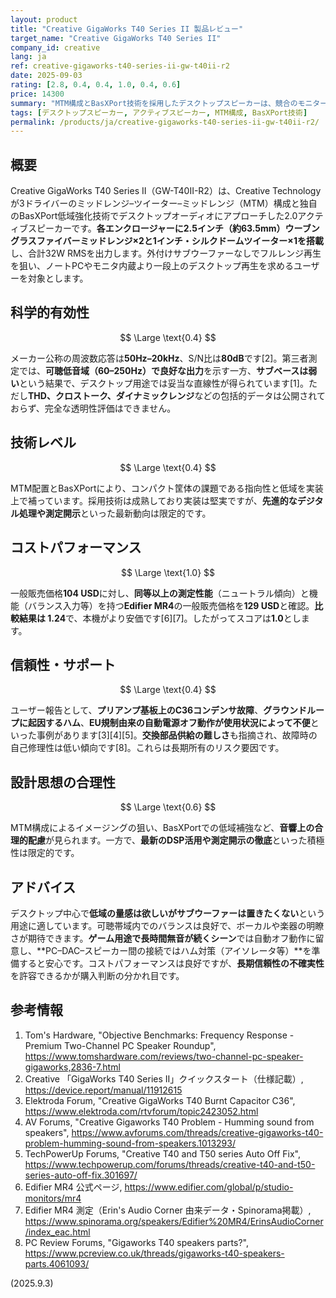 ```yaml
---
layout: product
title: "Creative GigaWorks T40 Series II 製品レビュー"
target_name: "Creative GigaWorks T40 Series II"
company_id: creative
lang: ja
ref: creative-gigaworks-t40-series-ii-gw-t40ii-r2
date: 2025-09-03
rating: [2.8, 0.4, 0.4, 1.0, 0.4, 0.6]
price: 14300
summary: "MTM構成とBasXPort技術を採用したデスクトップスピーカーは、競合のモニタースピーカーと比べても十分な音質と高いコストパフォーマンスを示しますが、信頼性に関する報告は長期的価値を下げる要因です。"
tags: [デスクトップスピーカー, アクティブスピーカー, MTM構成, BasXPort技術]
permalink: /products/ja/creative-gigaworks-t40-series-ii-gw-t40ii-r2/
---
```


## 概要

Creative GigaWorks T40 Series II（GW-T40II-R2）は、Creative Technologyが3ドライバーのミッドレンジ–ツイーター–ミッドレンジ（MTM）構成と独自のBasXPort低域強化技術でデスクトップオーディオにアプローチした2.0アクティブスピーカーです。**各エンクロージャーに2.5インチ（約63.5mm）ウーブングラスファイバーミッドレンジ×2と1インチ・シルクドームツイーター×1を搭載**し、合計32W RMSを出力します。外付けサブウーファーなしでフルレンジ再生を狙い、ノートPCやモニタ内蔵より一段上のデスクトップ再生を求めるユーザーを対象とします。

## 科学的有効性

$$ \Large \text{0.4} $$

メーカー公称の周波数応答は**50Hz–20kHz**、S/N比は**80dB**です[2]。第三者測定では、**可聴低音域（60–250Hz）で良好な出力**を示す一方、**サブベースは弱い**という結果で、デスクトップ用途では妥当な直線性が得られています[1]。ただし**THD、クロストーク、ダイナミックレンジ**などの包括的データは公開されておらず、完全な透明性評価はできません。

## 技術レベル

$$ \Large \text{0.4} $$

MTM配置とBasXPortにより、コンパクト筐体の課題である指向性と低域を実装上で補っています。採用技術は成熟しており実装は堅実ですが、**先進的なデジタル処理や測定開示**といった最新動向は限定的です。

## コストパフォーマンス

$$ \Large \text{1.0} $$

一般販売価格**104 USD**に対し、**同等以上の測定性能**（ニュートラル傾向）と機能（バランス入力等）を持つ**Edifier MR4**の一般販売価格を**129 USD**と確認。**比較結果は 1.24**で、本機がより安価です[6][7]。したがってスコアは**1.0**とします。

## 信頼性・サポート

$$ \Large \text{0.4} $$

ユーザー報告として、**プリアンプ基板上のC36コンデンサ故障**、**グラウンドループに起因するハム**、**EU規制由来の自動電源オフ動作が使用状況によって不便**といった事例があります[3][4][5]。**交換部品供給の難しさ**も指摘され、故障時の自己修理性は低い傾向です[8]。これらは長期所有のリスク要因です。

## 設計思想の合理性

$$ \Large \text{0.6} $$

MTM構成によるイメージングの狙い、BasXPortでの低域補強など、**音響上の合理的配慮**が見られます。一方で、**最新のDSP活用や測定開示の徹底**といった積極性は限定的です。

## アドバイス

デスクトップ中心で**低域の量感は欲しいがサブウーファーは置きたくない**という用途に適しています。可聴帯域内でのバランスは良好で、ボーカルや楽器の明瞭さが期待できます。**ゲーム用途で長時間無音が続くシーン**では自動オフ動作に留意し、**PC–DAC–スピーカー間の接続ではハム対策（アイソレータ等）**を準備すると安心です。コストパフォーマンスは良好ですが、**長期信頼性の不確実性**を許容できるかが購入判断の分かれ目です。

## 参考情報

1. Tom's Hardware, "Objective Benchmarks: Frequency Response - Premium Two-Channel PC Speaker Roundup", https://www.tomshardware.com/reviews/two-channel-pc-speaker-gigaworks,2836-7.html  
2. Creative 「GigaWorks T40 Series II」クイックスタート（仕様記載）, https://device.report/manual/11912615  
3. Elektroda Forum, "Creative GigaWorks T40 Burnt Capacitor C36", https://www.elektroda.com/rtvforum/topic2423052.html  
4. AV Forums, "Creative Gigaworks T40 Problem - Humming sound from speakers", https://www.avforums.com/threads/creative-gigaworks-t40-problem-humming-sound-from-speakers.1013293/  
5. TechPowerUp Forums, "Creative T40 and T50 series Auto Off Fix", https://www.techpowerup.com/forums/threads/creative-t40-and-t50-series-auto-off-fix.301697/  
6. Edifier MR4 公式ページ, https://www.edifier.com/global/p/studio-monitors/mr4  
7. Edifier MR4 測定（Erin's Audio Corner 由来データ・Spinorama掲載）, https://www.spinorama.org/speakers/Edifier%20MR4/ErinsAudioCorner/index_eac.html  
8. PC Review Forums, "Gigaworks T40 speakers parts?", https://www.pcreview.co.uk/threads/gigaworks-t40-speakers-parts.4061093/

(2025.9.3)
